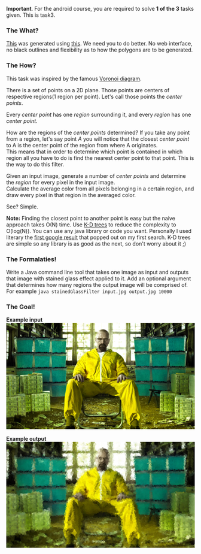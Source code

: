 **Important**.
For the android course, you are required to solve **1 of the 3** tasks given.
This is task3.

### The What?

[This](http://www.lunapic.com/editor/premade/stained-glass.gif) was generated using [this](http://www170.lunapic.com/editor/?action=stained-glass).
We need you to do better. No web interface, no black outlines and flexibility as to how the polygons are to be generated.

### The How?

This task was inspired by the famous [Voronoi diagram](http://www.personal.kent.edu/~rmuhamma/Compgeometry/MyCG/CG-Applets/Images/vor_overlay_eg02.gif).  

There is a set of points on a 2D plane. Those points are centers of respective regions(1 region per point). Let's call those points the *center points*.  

Every *center point* has one *region* surrounding it, and every *region* has one *center point*.  

How are the regions of the *center points* determined? If you take any point from a region, let's say point *A* you will notice that the closest *center point* to A is the center point of the region from where A originates.  
This means that in order to determine which point is contained in which region all you have to do is find the nearest center point to that point. This is the way to do this filter. 

Given an input image, generate a number of *center points* and determine the *region* for every pixel in the input image.   
Calculate the average color from all pixels belonging in a certain region, and draw every pixel in that region in the averaged color.

See? Simple.

**Note:** Finding the closest point to another point is easy but the naive approach takes O(N) time. Use [K-D trees](http://en.wikipedia.org/wiki/K-d_tree) to reduce the complexity to O(log(N)).
You can use any java library or code you want. Personally I used literary the [first google result](http://home.wlu.edu/~levys/software/kd/) that popped out on my first search.
K-D trees are simple so any library is as good as the next, so don't worry about it ;)

### The Formalaties!

Write a Java command line tool that takes one image as input and outputs that image with stained glass effect applied to it.
Add an optional argument that determines how many regions the output image will be comprised of.
For example `java stainedGlassFilter input.jpg output.jpg 10000`

### The Goal!
**Example input**
![Heisenberg](images/input.jpg "Exmaple input")

**Example output**
![Heisenberg](images/output.jpg "Exmaple output")
